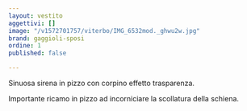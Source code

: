 ```yaml
---
layout: vestito
aggettivi: []
image: "/v1572701757/viterbo/IMG_6532mod._ghwu2w.jpg"
brand: gaggioli-sposi
ordine: 1
published: false

---
```

Sinuosa sirena in pizzo con corpino effetto trasparenza.

Importante ricamo in pizzo ad incorniciare la scollatura della schiena. 